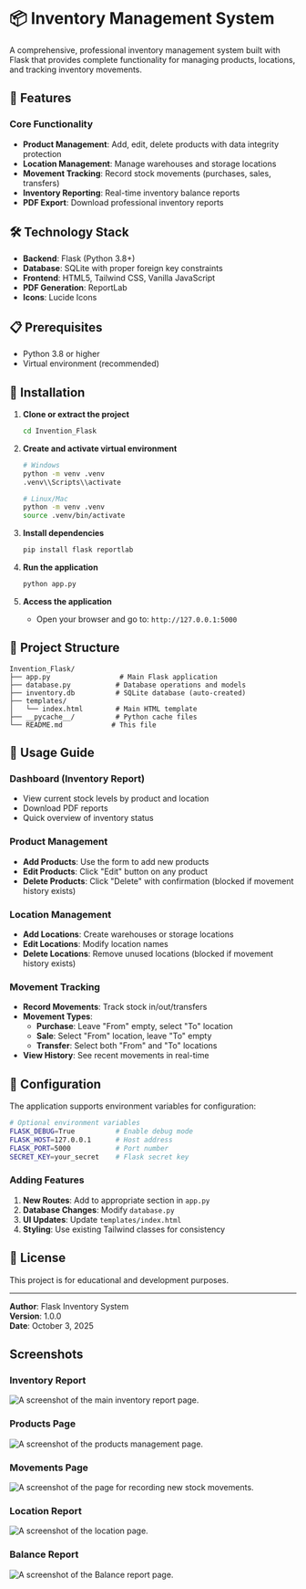 # 📦 Inventory Management System

A comprehensive, professional inventory management system built with Flask that provides complete functionality for managing products, locations, and tracking inventory movements.

## 🚀 Features

### Core Functionality
- **Product Management**: Add, edit, delete products with data integrity protection
- **Location Management**: Manage warehouses and storage locations  
- **Movement Tracking**: Record stock movements (purchases, sales, transfers)
- **Inventory Reporting**: Real-time inventory balance reports
- **PDF Export**: Download professional inventory reports

## 🛠️ Technology Stack

- **Backend**: Flask (Python 3.8+)
- **Database**: SQLite with proper foreign key constraints
- **Frontend**: HTML5, Tailwind CSS, Vanilla JavaScript
- **PDF Generation**: ReportLab
- **Icons**: Lucide Icons

## 📋 Prerequisites

- Python 3.8 or higher
- Virtual environment (recommended)

## 🔧 Installation

1. **Clone or extract the project**
   ```bash
   cd Invention_Flask
   ```

2. **Create and activate virtual environment**
   ```bash
   # Windows
   python -m venv .venv
   .venv\\Scripts\\activate

   # Linux/Mac
   python -m venv .venv
   source .venv/bin/activate
   ```

3. **Install dependencies**
   ```bash
   pip install flask reportlab
   ```

4. **Run the application**
   ```bash
   python app.py
   ```

5. **Access the application**
   - Open your browser and go to: `http://127.0.0.1:5000`

## 📁 Project Structure

```
Invention_Flask/
├── app.py                 # Main Flask application
├── database.py           # Database operations and models
├── inventory.db          # SQLite database (auto-created)
├── templates/
│   └── index.html        # Main HTML template
├── __pycache__/          # Python cache files
└── README.md            # This file
```

## 🎯 Usage Guide

### Dashboard (Inventory Report)
- View current stock levels by product and location
- Download PDF reports
- Quick overview of inventory status

### Product Management
- **Add Products**: Use the form to add new products
- **Edit Products**: Click "Edit" button on any product
- **Delete Products**: Click "Delete" with confirmation (blocked if movement history exists)

### Location Management
- **Add Locations**: Create warehouses or storage locations
- **Edit Locations**: Modify location names
- **Delete Locations**: Remove unused locations (blocked if movement history exists)

### Movement Tracking
- **Record Movements**: Track stock in/out/transfers
- **Movement Types**:
  - **Purchase**: Leave "From" empty, select "To" location
  - **Sale**: Select "From" location, leave "To" empty  
  - **Transfer**: Select both "From" and "To" locations
- **View History**: See recent movements in real-time

## 🔧 Configuration

The application supports environment variables for configuration:

```bash
# Optional environment variables
FLASK_DEBUG=True          # Enable debug mode
FLASK_HOST=127.0.0.1      # Host address
FLASK_PORT=5000           # Port number
SECRET_KEY=your_secret    # Flask secret key
```


### Adding Features
1. **New Routes**: Add to appropriate section in `app.py`
2. **Database Changes**: Modify `database.py`
3. **UI Updates**: Update `templates/index.html`
4. **Styling**: Use existing Tailwind classes for consistency

## 📝 License

This project is for educational and development purposes.

---

**Author**: Flask Inventory System  
**Version**: 1.0.0  
**Date**: October 3, 2025
## Screenshots

### Inventory Report
![A screenshot of the main inventory report page.](screenshots/inventory_report.png)

### Products Page
![A screenshot of the products management page.](screenshots/products_page.png)

### Movements Page
![A screenshot of the page for recording new stock movements.](screenshots/movements_page.png)

### Location Report
![A screenshot of the location page.](screenshots/locations_page.png)

### Balance  Report
![A screenshot of the Balance report page.](screenshots/product_balance.png)
